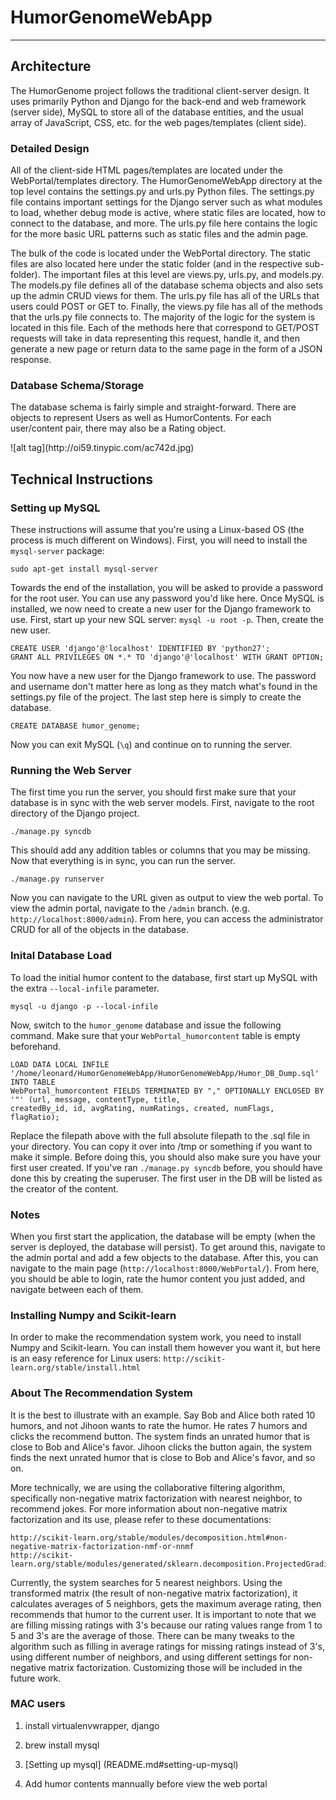 # HumorGenomeWebApp
-----------------

## Architecture

The HumorGenome project follows the traditional client-server design. It uses primarily Python and Django for the 
back-end and web framework (server side), MySQL to store all of the database entities, and the usual array of 
JavaScript, CSS, etc. for the web pages/templates (client side).

### Detailed Design
All of the client-side HTML pages/templates are located under the WebPortal/templates directory. The HumorGenomeWebApp
directory at the top level contains the settings.py and urls.py Python files. The settings.py file contains important
settings for the Django server such as what modules to load, whether debug mode is active, where static files are
located, how to connect to the database, and more. The urls.py file here contains the logic for the more basic URL 
patterns such as static files and the admin page.

The bulk of the code is located under the WebPortal directory. The static files are also located here under the static
folder (and in the respective sub-folder). The important files at this level are views.py, urls.py, and models.py. The
models.py file defines all of the database schema objects and also sets up the admin CRUD views for them. The urls.py
file has all of the URLs that users could POST or GET to. Finally, the views.py file has all of the methods that
the urls.py file connects to. The majority of the logic for the system is located in this file. Each of the methods here
that correspond to GET/POST requests will take in data representing this request, handle it, and then generate a new
page or return data to the same page in the form of a JSON response.

### Database Schema/Storage
The database schema is fairly simple and straight-forward. There are objects to represent Users as well as 
HumorContents. For each user/content pair, there may also be a Rating object.

<UML Diagram>
![alt tag](http://oi59.tinypic.com/ac742d.jpg)

## Technical Instructions

### Setting up MySQL
These instructions will assume that you're using a Linux-based OS (the process is much different on Windows). First,
you will need to install the `mysql-server` package:

`sudo apt-get install mysql-server`

Towards the end of the installation, you will be asked to provide a password for the root user. You can use any password
you'd like here. Once MySQL is installed, we now need to create a new user for the Django framework to use. First, start
up your new SQL server: `mysql -u root -p`. Then, create the new user.

```
CREATE USER 'django'@'localhost' IDENTIFIED BY 'python27';
GRANT ALL PRIVILEGES ON *.* TO 'django'@'localhost' WITH GRANT OPTION;
```

You now have a new user for the Django framework to use. The password and username don't matter here as long as they
match what's found in the settings.py file of the project. The last step here is simply to create the database.

`CREATE DATABASE humor_genome;`

Now you can exit MySQL (`\q`) and continue on to running the server.

### Running the Web Server
The first time you run the server, you should first make sure that your database is in sync with the web server models.
First, navigate to the root directory of the Django project.

`./manage.py syncdb`

This should add any addition tables or columns that you may be missing. Now that everything is in sync, you can run the
server.

`./manage.py runserver`

Now you can navigate to the URL given as output to view the web portal. To view the admin portal, navigate to the `/admin`
branch. (e.g. `http://localhost:8000/admin`). From here, you can access the administrator CRUD for all of the objects
in the database.

### Inital Database Load

To load the initial humor content to the database, first start up MySQL with the extra 	`--local-infile` parameter.

`mysql -u django -p --local-infile`

Now, switch to the `humor_genome` database and issue the following command. Make sure that your `WebPortal_humorcontent` table
is empty beforehand.

```
LOAD DATA LOCAL INFILE '/home/leonard/HumorGenomeWebApp/HumorGenomeWebApp/Humor_DB_Dump.sql' INTO TABLE
WebPortal_humorcontent FIELDS TERMINATED BY "," OPTIONALLY ENCLOSED BY '"' (url, message, contentType, title, 
createdBy_id, id, avgRating, numRatings, created, numFlags, flagRatio);
```

Replace the filepath above with the full absolute filepath to the .sql file in your directory. You can copy it over into /tmp
or something if you want to make it simple. Before doing this, you should also make sure you have your first user created. If
you've ran `./manage.py syncdb` before, you should have done this by creating the superuser. The first user in the DB will be
listed as the creator of the content.

### Notes

When you first start the application, the database will be empty (when the server is deployed, the database will persist).
To get around this, navigate to the admin portal and add a few objects to the database. After this, you can navigate to 
the main page (`http://localhost:8000/WebPortal/`). From here, you should be able to login, rate the humor content you just 
added, and navigate between each of them.

### Installing Numpy and Scikit-learn

In order to make the recommendation system work, you need to install Numpy and Scikit-learn. 
You can install them however you want it, but here is an easy reference for Linux users:
`http://scikit-learn.org/stable/install.html`

### About The Recommendation System

It is the best to illustrate with an example. Say Bob and Alice both rated 10 humors, and not Jihoon wants to rate the humor. 
He rates 7 humors and clicks the recommend button. The system finds an unrated humor that is close to Bob and Alice's favor.
Jihoon clicks the button again, the system finds the next unrated humor that is close to Bob and Alice's favor, and so on.

More technically, we are using the collaborative filtering algorithm, specifically non-negative matrix factorization with nearest neighbor, 
to recommend jokes. For more information about non-negative matrix factorization and its use, please refer to these documentations:
```
http://scikit-learn.org/stable/modules/decomposition.html#non-negative-matrix-factorization-nmf-or-nnmf 
http://scikit-learn.org/stable/modules/generated/sklearn.decomposition.ProjectedGradientNMF.html#sklearn.decomposition.ProjectedGradientNMF
```
Currently, the system searches for 5 nearest neighbors. Using the transformed matrix (the result of non-negative matrix factorization),
it calculates averages of 5 neighbors, gets the maximum average rating, then recommends that humor to the current user.
It is important to note that we are filling missing ratings with 3's because our rating values range from 1 to 5 and 3's are the average of those.
There can be many tweaks to the algorithm such as filling in average ratings for missing ratings instead of 3's, using different number of neighbors,
and using different settings for non-negative matrix factorization. Customizing those will be included in the future work.

### MAC users

1. install virtualenvwrapper, django

2. brew install mysql

3. [Setting up mysql] (README.md#setting-up-mysql)

4. Add humor contents mannually before view the web portal

